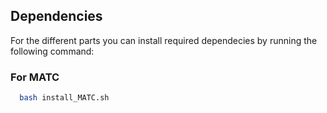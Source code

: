 ## Dependencies 
For the different parts you can install required dependecies by running the following command: 

### For MATC 
```bash 
  bash install_MATC.sh 


